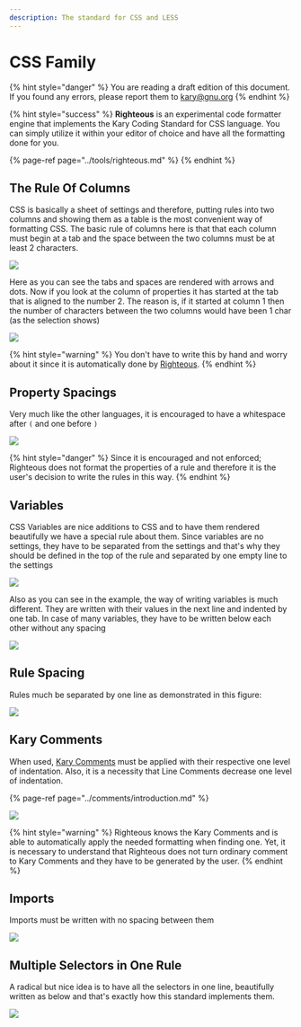 ```yaml
---
description: The standard for CSS and LESS
---
```


# CSS Family

{% hint style="danger" %}
You are reading a draft edition of this document. If you found any errors, please report them to [kary@gnu.org](mailto:kary@gnu.org)
{% endhint %}

{% hint style="success" %}
**Righteous** is an experimental code formatter engine that implements the Kary Coding Standard for CSS language. You can simply utilize it within your editor of choice and have all the formatting done for you. 

{% page-ref page="../tools/righteous.md" %}
{% endhint %}

## The Rule Of Columns

CSS is basically a sheet of settings and therefore, putting rules into two columns and showing them as a table is the most convenient way of formatting CSS. The basic rule of columns here is that that each column must begin at a tab and the space between the two columns must be at least 2 characters.

![](../.gitbook/assets/screen-shot-1397-06-24-at-6.42.56-pm.png)

Here as you can see the tabs and spaces are rendered with arrows and dots. Now if you look at the column of properties it has started at the tab that is aligned to the number 2. The reason is, if it started at column 1 then the number of characters between the two columns would have been 1 char \(as the selection shows\)

![](../.gitbook/assets/screen-shot-1397-06-24-at-6.58.14-pm.png)

{% hint style="warning" %}
You don't have to write this by hand and worry about it since it is automatically done by [Righteous](../tools/righteous.md). 
{% endhint %}

## Property Spacings

Very much like the other languages, it is encouraged to have a whitespace after `(` and one before `)` 

![](../.gitbook/assets/screen-shot-1397-06-24-at-7.04.04-pm.png)

{% hint style="danger" %}
Since it is encouraged and not enforced; Righteous does not format the properties of a rule and therefore it is the user's decision to write the rules in this way. 
{% endhint %}

## Variables

CSS Variables are nice additions to CSS and to have them rendered beautifully we have a special rule about them. Since variables are no settings, they have to be separated from the settings and that's why they should be defined in the top of the rule and separated by one empty line to the settings

![](../.gitbook/assets/screen-shot-1397-06-24-at-7.05.18-pm.png)

Also as you can see in the example, the way of writing variables is much different. They are written with their values in the next line and indented by one tab. In case of many variables, they have to be written below each other without any spacing

![](../.gitbook/assets/screen-shot-1397-06-24-at-7.08.26-pm.png)

## Rule Spacing

Rules much be separated by one line as demonstrated in this figure:

![](../.gitbook/assets/screen-shot-1397-06-24-at-7.11.48-pm.png)

## Kary Comments

When used, [Kary Comments](../comments/introduction.md) must be applied with their respective one level of indentation. Also, it is a necessity that Line Comments decrease one level of indentation.

{% page-ref page="../comments/introduction.md" %}

![](../.gitbook/assets/screen-shot-1397-06-24-at-7.14.42-pm.png)

{% hint style="warning" %}
Righteous knows the Kary Comments and is able to automatically apply the needed formatting when finding one. Yet, it is necessary to understand that Righteous does not turn ordinary comment to Kary Comments and they have to be generated by the user.
{% endhint %}

## Imports

Imports must be written with no spacing between them

![](../.gitbook/assets/screen-shot-1397-06-24-at-7.43.08-pm.png)

## Multiple Selectors in One Rule

A radical but nice idea is to have all the selectors in one line, beautifully written as below and that's exactly how this standard implements them.

![](../.gitbook/assets/screen-shot-1397-06-24-at-7.36.05-pm.png)

